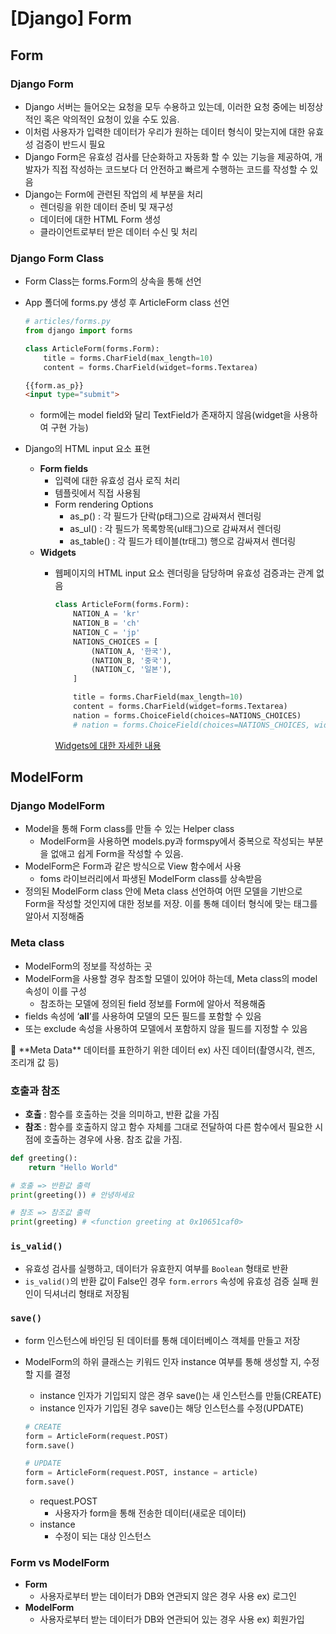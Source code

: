 # [Django] Form

## Form

### Django Form

- Django 서버는 들어오는 요청을 모두 수용하고 있는데, 이러한 요청 중에는 비정상적인 혹은 악의적인 요청이 있을 수도 있음.
- 이처럼 사용자가 입력한 데이터가 우리가 원하는 데이터 형식이 맞는지에 대한 유효성 검증이 반드시 필요
- Django Form은 유효성 검사를 단순화하고 자동화 할 수 있는 기능을 제공하여, 개발자가 직접 작성하는 코드보다 더 안전하고 빠르게 수행하는 코드를 작성할 수 있음
- Django는 Form에 관련된 작업의 세 부분을 처리
    - 렌더링을 위한 데이터 준비 및 재구성
    - 데이터에 대한  HTML Form 생성
    - 클라이언트로부터 받은 데이터 수신 및 처리
    

### Django Form Class

- Form Class는 forms.Form의 상속을 통해 선언
- App 폴더에 forms.py 생성 후 ArticleForm class 선언
    
    ```python
    # articles/forms.py
    from django import forms
    
    class ArticleForm(forms.Form):
        title = forms.CharField(max_length=10)
        content = forms.CharField(widget=forms.Textarea)
    ```
    
    ```html
    {{form.as_p}}
    <input type="submit">
    ```
    
    - form에는 model field와 달리 TextField가 존재하지 않음(widget을 사용하여 구현 가능)
- Django의 HTML input 요소 표현
    - **Form fields**
        - 입력에 대한 유효성 검사 로직 처리
        - 템플릿에서 직접 사용됨
        - Form rendering Options
            - as_p() : 각 필드가 단락(p태그)으로 감싸져서 렌더링
            - as_ul() : 각 필드가 목록항목(ul태그)으로 감싸져서 렌더링
            - as_table() : 각 필드가 테이블(tr태그) 행으로 감싸져서 렌더링
    - **Widgets**
        - 웹페이지의 HTML input 요소 렌더링을 담당하며 유효성 검증과는 관계 없음
            
            ```python
            class ArticleForm(forms.Form):
                NATION_A = 'kr'
                NATION_B = 'ch'
                NATION_C = 'jp'
                NATIONS_CHOICES = [
                    (NATION_A, '한국'),
                    (NATION_B, '중국'),
                    (NATION_C, '일본'),
                ]
            
                title = forms.CharField(max_length=10)
                content = forms.CharField(widget=forms.Textarea)
                nation = forms.ChoiceField(choices=NATIONS_CHOICES)
                # nation = forms.ChoiceField(choices=NATIONS_CHOICES, widget=forms.RadioSelect)
            ```
            
            [Widgets에 대한 자세한 내용](https://docs.djangoproject.com/ko/3.2/ref/forms/widgets/#built-in-widgets)
            
        

## ModelForm

### Django ModelForm

- Model을 통해 Form class를 만들 수 있는 Helper class
    - ModelForm을 사용하면 models.py과 formspy에서 중복으로 작성되는 부분을 없애고 쉽게 Form을 작성할 수 있음.
- ModelForm은 Form과 같은 방식으로 View 함수에서 사용
    - foms 라이브러리에서 파생된 ModelForm class를 상속받음
- 정의된 ModelForm class 안에 Meta class 선언하여 어떤 모델을 기반으로 Form을 작성할 것인지에 대한 정보를 저장. 이를 통해 데이터 형식에 맞는 태그를 알아서 지정해줌

### Meta class

- ModelForm의 정보를 작성하는 곳
- ModelForm을 사용할 경우 참조할 모델이 있어야 하는데, Meta class의 model 속성이 이를 구성
    - 참조하는 모델에 정의된 field 정보를 Form에 알아서 적용해줌
- fields 속성에 ‘__all__’를 사용하여 모델의 모든 필드를 포함할 수 있음
- 또는 exclude 속성을 사용하여 모델에서 포함하지 않을 필드를 지정할 수 있음

<aside>
🔎 **Meta Data**
데이터를 표한하기 위한 데이터
ex) 사진 데이터(촬영시각, 렌즈, 조리개 값 등)

</aside>

### 호출과 참조

- **호출** : 함수를 호출하는 것을 의미하고, 반환 값을 가짐
- **참조** : 함수를 호출하지 않고 함수 자체를 그대로 전달하여 다른 함수에서 필요한 시점에 호출하는 경우에 사용. 참조 값을 가짐.

```python
def greeting():
    return "Hello World"

# 호출 => 반환값 출력
print(greeting()) # 안녕하세요

# 참조 => 참조값 출력
print(greeting) # <function greeting at 0x10651caf0>
```

### `is_valid()`

- 유효성 검사를 실행하고, 데이터가 유효한지 여부를 `Boolean` 형태로 반환
- `is_valid()`의 반환 값이 False인 경우 `form.errors` 속성에 유효성 검증 실패 원인이 딕셔너리 형태로 저장됨

### `save()`

- form 인스턴스에 바인딩 된 데이터를 통해 데이터베이스 객체를 만들고 저장
- ModelForm의 하위 클래스는 키워드 인자 instance 여부를 통해 생성할 지, 수정할 지를 결정
    - instance 인자가 기입되지 않은 경우 save()는 새 인스턴스를 만듦(CREATE)
    - instance 인자가 기입된 경우 save()는 해당 인스턴스를 수정(UPDATE)
    
    ```python
    # CREATE
    form = ArticleForm(request.POST)
    form.save()
    
    # UPDATE
    form = ArticleForm(request.POST, instance = article)
    form.save()
    ```
    
    - request.POST
        - 사용자가 form을 통해 전송한 데이터(새로운 데이터)
    - instance
        - 수정이 되는 대상 인스턴스
        

### Form vs ModelForm

- **Form**
    - 사용자로부터 받는 데이터가 DB와 연관되지 않은 경우 사용
    ex) 로그인
- **ModelForm**
    - 사용자로부터 받는 데이터가 DB와 연관되어 있는 경우 사용
    ex) 회원가입